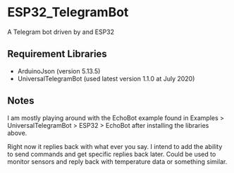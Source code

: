 # ESP32_TelegramBot
A Telegram bot driven by and ESP32

## Requirement Libraries
* ArduinoJson (version 5.13.5)
* UniversalTelegramBot (used latest version 1.1.0 at July 2020)

## Notes
I am mostly playing around with the EchoBot example found in Examples > UniversalTelegramBot > ESP32 > EchoBot after installing the libraries above.

Right now it replies back with what ever you say. I intend to add the ability to send commands and get specific replies back later. Could be used to monitor sensors and reply back with temperature data or something similar.
